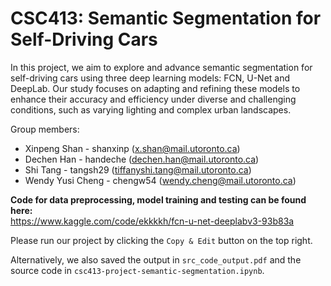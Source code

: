 # CSC413: Semantic Segmentation for Self-Driving Cars

In this project, we aim to explore and advance semantic segmentation for self-driving cars using three deep learning models: FCN, U-Net and DeepLab. Our study focuses on adapting and refining these models to enhance their accuracy and efficiency under diverse and challenging conditions, such as varying lighting and complex urban landscapes.

Group members:

- Xinpeng Shan - shanxinp (x.shan@mail.utoronto.ca)
- Dechen Han - handeche (dechen.han@mail.utoronto.ca)
- Shi Tang - tangsh29 (tiffanyshi.tang@mail.utoronto.ca)
- Wendy Yusi Cheng - chengw54 (wendy.cheng@mail.utoronto.ca)

**Code for data preprocessing, model training and testing can be found here:** \
  https://www.kaggle.com/code/ekkkkh/fcn-u-net-deeplabv3-93b83a

Please run our project by clicking the `Copy & Edit` button on the top right.

Alternatively, we also saved the output in `src_code_output.pdf` and the source code in `csc413-project-semantic-segmentation.ipynb`.
